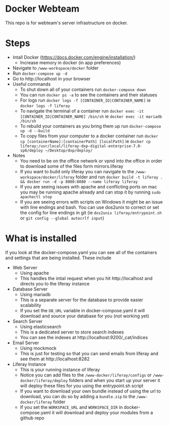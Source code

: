 # Docker Webteam
This repo is for webteam's server infrastructure on docker.

# Steps
* Intall Docker (https://docs.docker.com/engine/installation/)
	* Increase memory in docker (in app preferences)
* Navigate to `/www-workspace/docker` folder
* Run `docker-compose up -d`
* Go to http://localhost in your browser
* Useful commands
	* To shut down all of your containers run `docker-compose down`
	* You can run `docker ps -a` to see the containers and their statuses
	* For logs run `docker logs -f [CONTAINER_ID|CONTAINER_NAME]` ie `docker logs -f liferay`
	* To navigate the terminal of a container run  `docker exec -it [CONTAINER_ID|CONTAINER_NAME] /bin/sh` ie `docker exec -it mariadb /bin/sh`
	* To rebuild your containers as you bring them up run `docker-compose up -d --build`
	* To copy files from your computer to a docker container run `docker cp [containerName]:[containerPath] [localPath]` ie `docker cp liferay:/usr/local/liferay-dxp-digital-enterprise-7.0-sp6/deploy ~/Desktop/dxp/deploy/`
* Notes
	* You need to be on the office network or vpnd into the office in order to download some of the files form mirrors.liferay
	* If you want to build only liferay you can navigate to the `/www-workspace/docker/liferay` folder and run `docker build -t liferay . && docker run -d -p 8080:8080 --name liferay liferay`
	* If you are seeing issues with apache and conflicting ports on mac you may be running apache already and can stop it by running `sudo apachectl stop`
	* If you are seeing errors with scripts on Windows it might be an issue with line endings and bash. You can use dos2unix to correct or set the config for line endings in git (ie `dos2unix liferay/entrypoint.sh` or `git config --global autocrlf input`)

# What is installed
If you look at the docker-compose.yaml you can see all of the containers and settings that are being installed. These include
* Web Server
	* Using apache
	* This handles the intial request when you hit http://localhost and directs you to the liferay instance
* Database Server
	* Using mariadb
	* This is a separate server for the database to provide easier scalability
	* If you set the `DB_URL` variable in docker-compose.yaml it will download and source your database for you (not working yet)
* Search Server
	* Using elasticsearch
	* This is a dedicated server to store search indexes
	* You can see the indexes at http://localhost:9200/_cat/indices
* Email Server
	* Using mockmock
	* This is just for testing so that you can send emails from liferay and see them at http://localhost:8282
* Liferay Instance
	* This is your running instance of liferay
	* Notice you can add files to the `/www-docker/liferay/configs` or `/www-docker/liferay/deploy` folders and when you start up your server it will deploy these files for you using the entrypoint.sh script
	* If you want to download your own bundle instead of using the url to download, you can do so by adding a `bundle.zip` to the `/www-docker/liferay` folder
	* If you set the `WORKSPACE_URL` and `WORKSPACE_DIR` in docker-compose.yaml it will download and deploy your modules from a github repo
